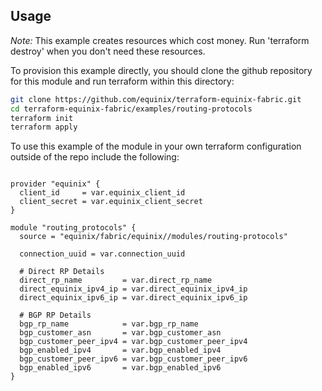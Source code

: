 ## Usage

*Note:* This example creates resources which cost money. Run 'terraform destroy' when you don't need these resources.

To provision this example directly, 
you should clone the github repository for this module and run terraform within this directory:

```bash
git clone https://github.com/equinix/terraform-equinix-fabric.git
cd terraform-equinix-fabric/examples/routing-protocols
terraform init
terraform apply
```

To use this example of the module in your own terraform configuration outside of the repo include the following:

```hcl

provider "equinix" {
  client_id     = var.equinix_client_id
  client_secret = var.equinix_client_secret
}

module "routing_protocols" {
  source = "equinix/fabric/equinix//modules/routing-protocols"

  connection_uuid = var.connection_uuid

  # Direct RP Details
  direct_rp_name         = var.direct_rp_name
  direct_equinix_ipv4_ip = var.direct_equinix_ipv4_ip
  direct_equinix_ipv6_ip = var.direct_equinix_ipv6_ip

  # BGP RP Details
  bgp_rp_name            = var.bgp_rp_name
  bgp_customer_asn       = var.bgp_customer_asn
  bgp_customer_peer_ipv4 = var.bgp_customer_peer_ipv4
  bgp_enabled_ipv4       = var.bgp_enabled_ipv4
  bgp_customer_peer_ipv6 = var.bgp_customer_peer_ipv6
  bgp_enabled_ipv6       = var.bgp_enabled_ipv6
}
```
